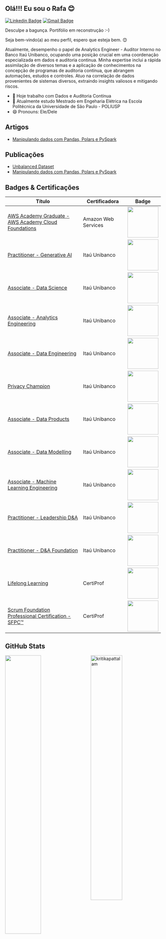 ## Olá!!! Eu sou o Rafa 😊
[![Linkedin Badge](https://img.shields.io/badge/-Rafael%20Lima-986DFF?style=flat-square&logo=Linkedin&logoColor=white&link=https://www.linkedin.com/in/rafarlima/)](https://www.linkedin.com/in/rafarlima/) 
[![Gmail Badge](https://img.shields.io/badge/-rafaelrlima@gmail.com-986DFF?style=flat-square&logo=Gmail&logoColor=white&link=mailto:rafaelrlima@gmail.com)](mailto:rafaelrlima@gmail.com)

Desculpe a bagunça. Portifólio em reconstrução :-)

Seja bem-vindo(a) ao meu perfil, espero que esteja bem. 😊

Atualmente, desempenho o papel de Analytics Engineer - Auditor Interno no Banco Itaú Unibanco, ocupando uma posição crucial em uma coordenação especializada em dados e auditoria continua. Minha expertise inclui a rápida assimilação de diversos temas e a aplicação de conhecimentos na concepção de programas de auditoria contínua, que abrangem automações, estudos e controles. Atuo na correlação de dados provenientes de sistemas diversos, extraindo insights valiosos e mitigando riscos.

- 🔭 Hoje trabalho com Dados e Auditoria Contínua
- 🌱 Atualmente estudo Mestrado em Engeharia Elétrica na Escola Politécnica da Universidade de São Paulo - POLIUSP
- 😄 Pronouns: Ele/Dele

## Artigos

- [Manipulando dados com Pandas, Polars e PySpark](https://medium.com/@rafaelrlima_54619/manipulando-dados-com-pandas-polars-e-pyspark-b1c444e95815)

## Publicações

- [Unbalanced Dataset](https://github.com/rafaelrlima/unbalanced_dataset)
- [Manipulando dados com Pandas, Polars e PySpark](https://github.com/rafaelrlima/pandas_polars_pyspark)


## Badges & Certificações

| Título  | Certificadora | Badge |
| ------------- | ------------- | ------------- |
| [AWS Academy Graduate - AWS Academy Cloud Foundations](https://www.credly.com/badges/55d8bc64-3633-4fd1-a9a5-722363ea4acb) | Amazon Web Services | <img src="https://images.credly.com/size/340x340/images/73e4a58b-a8ef-41a3-a7db-9183dd269882/image.png" width="100" height="100"> |
| [Practitioner - Generative AI](https://www.credly.com/badges/ae4240ec-4c16-4c25-8e2f-d785f7d65c81)  | Itaú Unibanco  | <img src="https://images.credly.com/size/340x340/images/3bb81f31-b826-4462-8758-d25d2d43083c/image.png" width="100" height="100"> |
| [Associate - Data Science](https://www.credly.com/badges/264fced9-b8d6-4b43-81e2-85fbf9141312)  | Itaú Unibanco  | <img src="https://images.credly.com/size/340x340/images/c30e42f1-ed47-4ea1-8a20-7558e3197b88/image.png" width="100" height="100"> |
| [Associate - Analytics Engineering](https://www.credly.com/badges/bf98e3e4-ff7b-4d62-917f-1a1fa35f7353)  | Itaú Unibanco  | <img src="https://images.credly.com/size/340x340/images/4bb6709a-e50d-47fa-94d5-0327ccd399bf/image.png" width="100" height="100"> |
| [Associate - Data Engineering](https://www.credly.com/badges/7b0ab6ad-38df-4c91-b38e-9025073f69ab)  | Itaú Unibanco  | <img src="https://images.credly.com/size/340x340/images/27224c08-f61c-4d82-b929-325f96af326a/image.png" width="100" height="100"> |
| [Privacy Champion](https://www.credly.com/badges/0195a00c-7e7c-4fa2-81ea-99019e2d6e07)  | Itaú Unibanco  | <img src="https://images.credly.com/size/340x340/images/5cf2a8a1-39cb-4d5b-a535-74bc8895b4d3/image.png" width="100" height="100"> |
| [Associate - Data Products](https://www.credly.com/badges/e256ccd9-0b2a-4611-8d87-72c544246e7d)  | Itaú Unibanco  | <img src="https://images.credly.com/size/340x340/images/33c4f71b-2643-4028-bc1d-b8f7e3c9fe84/image.png" width="100" height="100"> |
| [Associate - Data Modelling](https://www.credly.com/badges/c14efe8d-03b4-41b6-a4b8-54e6c9c91532)  | Itaú Unibanco  | <img src="https://images.credly.com/size/340x340/images/dbbbaffb-5117-4da2-9b03-eae604acbf51/image.png" width="100" height="100"> |
| [Associate - Machine Learning Engineering](https://www.credly.com/badges/9e2c21e7-6e06-4813-a541-664536fe9207)  | Itaú Unibanco  | <img src="https://images.credly.com/size/340x340/images/0af3de47-d96c-47d0-9a8e-0ab06609ce67/image.png" width="100" height="100"> |
| [Practitioner - Leadership D&A](https://www.credly.com/badges/be39efe1-8dac-4e73-8977-9a6e99b8fec4)  | Itaú Unibanco  | <img src="https://images.credly.com/size/340x340/images/eec6f18d-b9f4-4d72-b55d-d802e4ad4e79/image.png" width="100" height="100"> |
| [Practitioner - D&A Foundation](https://www.credly.com/badges/561d8a6d-e2bb-44f7-8e83-2b59c1725d70)  | Itaú Unibanco  | <img src="https://images.credly.com/size/340x340/images/3151b077-3f06-49e8-b319-e4ef69bb19ec/image.png" width="100" height="100"> |
| [Lifelong Learning](https://www.credly.com/badges/d1e13a64-e178-4111-8f41-80f98f9ed7b5)  | CertiProf  | <img src="https://images.credly.com/size/340x340/images/f5cf37e4-6ebd-4067-96a9-b26d04f51ff7/CertiProf-Badge-LLL.png" width="100" height="100"> |
| [Scrum Foundation Professional Certification - SFPC™](https://www.credly.com/badges/6145a393-63a2-48da-a48f-818f82144928)  | CertiProf  | <img src="https://images.credly.com/size/340x340/images/4e3d6f9f-55d7-4ea7-b0e6-f4d4ff543e22/CertiProf-Badge-LLL.png" width="100" height="100"> |




## GitHub Stats

 <img src="https://github-readme-stats.vercel.app/api?username=rafaelrlima&show_icons=true&theme=gotham" alt="kritikapattalam" width="45%" align="right"/>
 <img  src="https://github-readme-streak-stats.herokuapp.com/?user=rafaelrlima&theme=dark" width="48%" >
 
## Top Languages
  
  ![Top Langs](https://github-readme-stats.vercel.app/api/top-langs/?username=kritika-pattalam&layout=compact)


